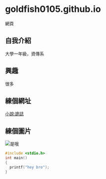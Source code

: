 # goldfish0105.github.io

網頁

## 自我介紹
大學一年級，資傳系

## 興趣
很多

## 練個網址
[小說:詭誌](https://batan.pixnet.net/blog/category/1638520)

## 練個圖片
![是哦](https://memeprod.sgp1.digitaloceanspaces.com/meme/da0dcdd4ca8fbcf6a1c733fdfd8edd6b.png)

```C
#include <stdio.h>
int main()
{
  printf("hey bro");
}
```
